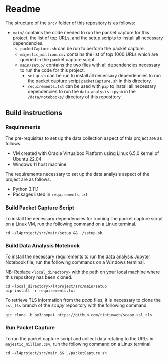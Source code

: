 # Readme

The structure of the `src/` folder of this repository is as follows:

* `main/` contains the code needed to run the packet capture for this project, the list of top URLs, and the setup scripts to install all necessary dependencies.
  * `packetCapture.sh` can be run to perform the packet capture.
  * `majestic_million.csv` contains the list of top 1000 URLs which are queried in the packet capture script.
  * `main/setup/` contains the two files with all dependencies necessary to run the code for this project.
    * `setup.sh` can be run to install all necessary dependencies to run the packet capture script `packetCapture.sh` in this directory.
    * `requirements.txt` can be used with `pip` to install all necessary dependencies to run the `data_analysis.ipynb` in the `/data/notebooks/` directory of this repository.

## Build instructions

### Requirements

The pre-requisites to set up the data collection aspect of this project are as follows.

* VM created with Oracle Virtualbox Platform using Linux 6.5.0 kernel of Ubuntu 22.04
* Windows 11 host machine

The requirements necessary to set up the data analysis aspect of the project are as follows.

* Python 3.11.1
* Packages listed in `requirements.txt`

### Build Packet Capture Script

To install the necessary dependencies for running the packet capture script on a Linux VM, run the following command on a Linux terminal.


```
cd ~/l4project/src/main/setup && ./setup.sh
```

### Build Data Analysis Notebook

To install the necessary requirements to run the data analysis Jupyter Notebook file, run the following commands on a Windows terminal.

NB: Replace `<local_directory>` with the path on your local machine where this repository has been cloned.

```
cd <local_directory>/l4project/src/main/setup
pip install -r requirements.txt
```

To retrieve TLS information from the *pcap* files, it is necessary to clone the `ssl_tls` branch of the *scapy* repository with the following command.

```
git clone -b py3compat https://github.com/tintinweb/scapy-ssl_tls
```

### Run Packet Capture

To run the packet capture script and collect data relating to the URLs in `majestic_million.csv`, run the following command on a Linux terminal.

```
cd ~/l4project/src/main && ./packetCapture.sh
```

